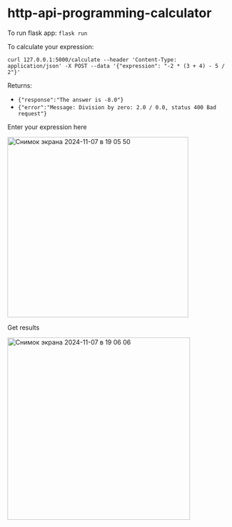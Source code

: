 # http-api-programming-calculator

To run flask app: 
`flask run`

To calculate your expression: 

`curl 127.0.0.1:5000/calculate --header 'Content-Type: application/json' -X POST --data '{"expression": "-2 * (3 + 4) - 5 / 2"}'`

Returns: 
- `{"response":"The answer is -8.0"}`
- `{"error":"Message: Division by zero: 2.0 / 0.0, status 400 Bad request"}`

Enter your expression here


<img width="405" alt="Снимок экрана 2024-11-07 в 19 05 50" src="https://github.com/user-attachments/assets/724a5f48-1109-47fc-9e9e-ca57ae5a3a1e">

Get results


<img width="409" alt="Снимок экрана 2024-11-07 в 19 06 06" src="https://github.com/user-attachments/assets/83ea7602-be2b-4d8a-be13-415c366dd36e">
